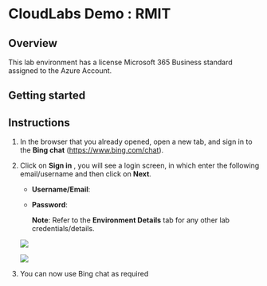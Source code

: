 # CloudLabs Demo : RMIT

## Overview
This lab environment has a license Microsoft 365 Business standard assigned to the Azure Account.

## Getting started

## Instructions

1. In the browser that you already opened, open a new tab, and sign in to the **Bing chat** (<https://www.bing.com/chat>).

1. Click on **Sign in** , you will see a login screen, in which enter the following email/username and then click on **Next**.  

   * **Username/Email**:  <inject key="AzureAdUserEmail"></inject> 
   * **Password**:  <inject key="AzureAdUserPassword"></inject>

        **Note**: Refer to the **Environment Details** tab for any other lab credentials/details.
        
    ![](images/image-004.jpg)
  
    ![](images/image-005.jpg)
  
1. You can now use Bing chat as required

